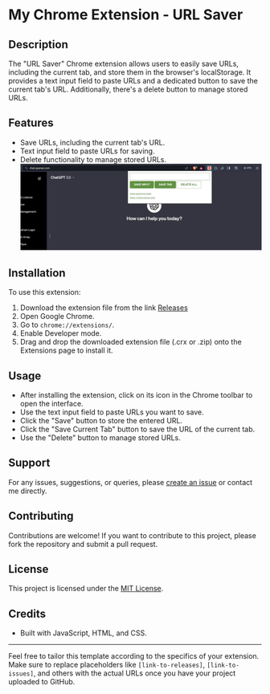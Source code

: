 # My Chrome Extension - URL Saver

## Description
The "URL Saver" Chrome extension allows users to easily save URLs, including the current tab, and store them in the browser's localStorage. It provides a text input field to paste URLs and a dedicated button to save the current tab's URL. Additionally, there's a delete button to manage stored URLs.

## Features
- Save URLs, including the current tab's URL.
- Text input field to paste URLs for saving.
- Delete functionality to manage stored URLs.
![Sample Image](sample.jpg)
## Installation
To use this extension:
1. Download the extension file from the link [Releases](https://github.com/jeevjacobgeorge/url_tracker_extension/releases)
2. Open Google Chrome.
3. Go to `chrome://extensions/`.
4. Enable Developer mode.
5. Drag and drop the downloaded extension file (.crx or .zip) onto the Extensions page to install it.

## Usage
- After installing the extension, click on its icon in the Chrome toolbar to open the interface.
- Use the text input field to paste URLs you want to save.
- Click the "Save" button to store the entered URL.
- Click the "Save Current Tab" button to save the URL of the current tab.
- Use the "Delete" button to manage stored URLs.

## Support
For any issues, suggestions, or queries, please [create an issue](#link-to-issues) or contact me directly.

## Contributing
Contributions are welcome! If you want to contribute to this project, please fork the repository and submit a pull request.

## License
This project is licensed under the [MIT License](LICENSE).

## Credits
- Built with JavaScript, HTML, and CSS.

---

Feel free to tailor this template according to the specifics of your extension. Make sure to replace placeholders like `[link-to-releases]`, `[link-to-issues]`, and others with the actual URLs once you have your project uploaded to GitHub.
